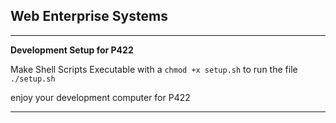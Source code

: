 ## Web Enterprise Systems

---

**Development Setup for P422**

Make Shell Scripts Executable with a `chmod +x setup.sh`
to run the file `./setup.sh`

 enjoy your development computer for P422

---  


